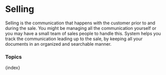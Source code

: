 <!-- add-breadcrumbs -->
# Selling

Selling is the communication that happens with the customer prior to and
during the sale. You might be managing all the communication yourself or you
may have a small team of sales people to handle this. System helps you track
the communication leading up to the sale, by keeping all your documents in an
organized and searchable manner.

### Topics

{index}
